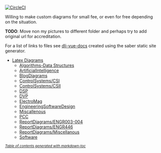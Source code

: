 [![CircleCI](https://circleci.com/gh/FriendlyUser/LatexDiagrams/tree/master.svg?style=svg)](https://circleci.com/gh/FriendlyUser/LatexDiagrams/tree/master)

Willing to make custom diagrams for small fee, or even for free depending on the situation.

**TODO**: Move non my pictures to different folder and perhaps try to add original url for accreditation.

For a list of links to files see [dli-vue-docs](https://friendlyuser.github.io/dli-vue-docs/) created using the saber static site generator.


- [Latex Diagrams](#latex-diagrams)
  * [Algorithms-Data Structures](#algds)
  * [ArtificialIntelligence](#artificialintelligence)
  * [BlogDiagrams](#blogdiagrams)
  * [ControlSystems/CSI](#csi)
  * [ControlSystems/CSII](#csii)
  * [DSP](#dsp)
  * [DVP](#dvp)
  * [ElectroMag](#electromag)
  * [EngineeringSoftwareDesign](#engineeringsoftwaredesign)
  * [Miscallenous](#miscallenous)
  * [PCC](#pcc)
  * [ReportDiagrams/ENGR003-004](#reportdiagramsengr003-004)
  * [ReportDiagrams/ENGR446](#reportdiagramsengr446)
  * [ReportDiagrams/Miscellanous](#reportdiagramsmiscellanous)
  * [Software](#software)

<small><i><a href='http://ecotrust-canada.github.io/markdown-toc/'>Table of contents generated with markdown-toc</a></i></small>
